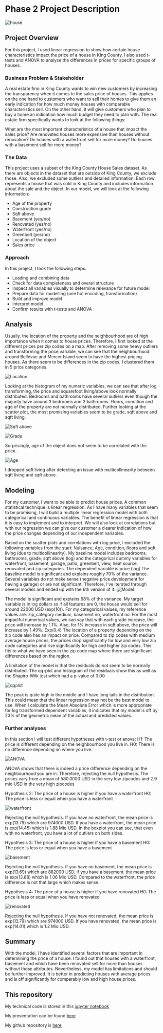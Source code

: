 
# Phase 2 Project Description
![house](https://github.com/Julez89/dsc-phase-2-project-v2-5/blob/main/pictures/house.jpg)

## Project Overview

For this project, I used linear regression to show how certain house characteristics impact the price of a house in King County. I also used t-tests and ANOVA to analyse the differences in prices for specific groups of houses.

### Business Problem & Stakeholder

A real estate firm in King County wants to win new customers by increasing the transparency when it comes to the sales price of houses. This applies on the one hand to customers who want to sell their homes to give them an early indication for how much money houses with comparable characteristics sell. On the other hand, it will give customers who plan to buy a home an indication how much budget they need to plan with. The real estate firm specifically wants to look at the following things:

What are the most important characteristics of a house that impact the sales price?
Are renovated houses more expensive than houses without renovation?
Do houses with a waterfront sell for more money?
Do houses with a basement sell for more money?

### The Data

This project uses a subset of the King County House Sales dataset. As there are objects in the dataset that are outside of King County, we exclude those. Also, we excluded some outliers and detailed information. Each row represents a house that was sold in King County and includes information about the sale and the object. In our model, we will look at the following information:

* Age of the property
* Construction grade
* Sqft above
* Basement (yes/no)
* Renovated (yes/no)
* Waterfront (yes/no)
* Greenbelt (yes/no)
* Location of the object
* Sales price

### Approach

In this project, I took the following steps:
- Loading and combining data
- Check for data completeness and overall structure
- Inspect all variables visually to determine relevance for future model
- Prepare data for modelling (one hot encoding, transformation)
- Build and improve model
- Interpret model
- Confirm results with t-tests and ANOVA

## Analysis

Usually, the location of the property and the neighbourhood are of high importance when it comes to house prices. Therefore, I first looked at the different prices per zip codes on a map. After removing some heavy outliers and transforming the price variable, we can see that the neighbourhood around Bellevue and Mercer Island seem to have the highest pricing houses. As there seem to be differences in the zip codes, I clustered them in 5 price categories.

![Location](https://github.com/Julez89/dsc-phase-2-project-v2-5/blob/main/pictures/Map%20Zip%20Codes.png)

Looking at the histogram of my numeric variables, we can see that after log transforming, the price and squarefoot living/above look normally distributed. Bedrooms and bathrooms have several outliers even though the majority have around 3 bedrooms and 3 bathrooms. Floors, condition and age of the property are not normally distributed. 
Further looking at the scatter plot, the most promising variables seem to be grade, sqft above and sqft living.
 
![Sqft above](https://github.com/Julez89/dsc-phase-2-project-v2-5/blob/main/pictures/sqft%20above.png)

![Grade](https://github.com/Julez89/dsc-phase-2-project-v2-5/blob/main/pictures/Grade.png)

Surprisingly, age of the object does not seem to be correlated with the price. 

![Age](https://github.com/Julez89/dsc-phase-2-project-v2-5/blob/main/pictures/age.png)

I dropped sqft living after detecting an issue with multicollinearity between sqft living and sqft above.

## Modeling

For my customer, I want to be able to predict house prices. A common statistical technique is linear regression. As I have many variables that seem to be promising, I will build a multiple linear regression model with both categorical and continuous variables. The benefit of linear regression is that it is easy to implement and to interpret. We will also look at correlations but with our regression we can give our customer a clearer indication of how the price changes depending of our independent variables.

Based on the scatter plots and correlations with log price, I excluded the following variables from the start:
Nuisance, Age, condition, floors and sqft living (due to multicollinearity). 
My baseline model includes bedrooms, bathrooms, grade, sqft above (log) and the categorical dummy variables for waterfront, basement, garage, patio, greenbelt, view, heat source, renovated and zip categories. The dependent variable is price (log)
The baseline model is significant and explains roughly 70% of the variance. Several variables do not make sense (negative price development for having a garage) or are not significant. Therefore, I've iterated through several models and ended up with the 6th version of it:
![Model](https://github.com/Julez89/dsc-phase-2-project-v2-5/blob/main/pictures/Model.png)

The model is significant and explains 68% of the variance. My target variable is in log dollars so if all features are 0, the house would sell for around 22000 USD (exp(10)). For my categorical values, my reference values are: zip_category medium, basement no, waterfront no. For the most impactful numerical values, we can say that with each grade increase, the price will increase by 1.1%. Also, for 1% increase in sqft above, the price will increase by 1.49%. Exp(0.4)
The location of a property depending on the zip code also has an impact on price. Compared to zip codes with medium average house prices, the prices drop significantly for low and very low zip code categories and rise significantly for high and higher zip codes. This fits to what we have seen in the zip code map where there are significant differences based on the region.

A limitation of the model is that the residuals do not seem to be normally distributed. The qq-plot and histogram of the residuals show this as well as the Shapiro-Wilk test which had a p-value of 0.00

![qqplot](https://github.com/Julez89/dsc-phase-2-project-v2-5/blob/main/pictures/qqplot.png)

The peak is quite high in the middle and I have long tails in the distribution. This could mean that the linear regression may not be the best model to use.
When I calculate the Mean Absolute Error which is more appropriate for log transformed dependent variables, it indicates that my model is off by 23% of the geometric mean of the actual and predicted values. 

### Further analyses

In this section I will test different hypotheses with t-test or anova:
H1: The price is different depending on the neighbourhood you live in. 
H0: There is no difference depending on where you live.

![ANOVA](https://github.com/Julez89/dsc-phase-2-project-v2-5/blob/main/pictures/anova.png)

ANOVA shows that there is indeed a price difference depending on the neighbourhood you are in. Therefore, rejecting the null hypothesis. The prices vary from a mean of 580.0000 USD in the very low zipcodes and 2.9 mio USD in the very high zipcodes

Hypothesis 2: The price of a house is higher if you have a waterfront 
H0: The price is less or equal when you have a waterfront

![waterfront](https://github.com/Julez89/dsc-phase-2-project-v2-5/blob/main/pictures/waterfront.png)

Rejecting the null hypothesis. If you have no waterfront, the mean price is exp(13.79) which are 974000 USD. If you have a waterfront, the mean price is exp(14.45) which is 1.88 Mio USD. In the boxplot you can see, that even with no waterfront, you have a lot of outliers on both sides.

Hypothesis 3: The price of a house is higher if you have a basement 
H0: The price is less or equal when you have a basement

![basement](https://github.com/Julez89/dsc-phase-2-project-v2-5/blob/main/pictures/basement.png)

Rejecting the null hypothesis. If you have no basement, the mean price is exp(13.69) which are 882000 USD. If you have a basement, the mean price is exp(13.88) which is 1.06 Mio USD. Compared to the waterfront, the price difference is not that large which makes sense.

Hypothesis 4: The price of a house is higher if you have renovated 
H0: The price is less or equal when you have renovated

![renovated](https://github.com/Julez89/dsc-phase-2-project-v2-5/blob/main/pictures/renovated.png)

Rejecting the null hypothesis. If you have not renovated, the mean price is exp(13.79) which are 974000 USD. If you have renovated, the mean price is exp(14.01) which is 1.2 Mio USD.

## Summary

With the model, I have identified several factors that are important in determining the price of a house. I found out that houses with a waterfront, basement and which have been renovated sell for more than houses without those attributes. Nevertheless, my model has limitations and should be further improved. It is better in predicting houses with average prices and is off significantly for comparably low and high house prices.


## This repository
My technical code is stored in this [jupyter notebook](https://github.com/Julez89/dsc-phase-2-project-v2-5/blob/main/Deliverables/notebook.pdf)

My presentation can be found [here](https://github.com/Julez89/dsc-phase-2-project-v2-5/blob/main/Deliverables/presentation.pdf)

My github repository is [here](https://github.com/Julez89/dsc-phase-2-project-v2-5/blob/main/Deliverables/github.pdf)